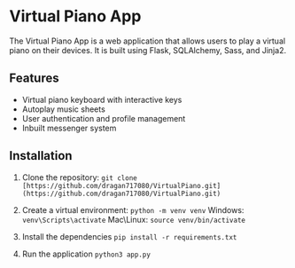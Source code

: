 # Virtual Piano App

The Virtual Piano App is a web application that allows users to play a virtual piano on their devices. It is built using Flask, SQLAlchemy, Sass, and Jinja2.

## Features

- Virtual piano keyboard with interactive keys
- Autoplay music sheets
- User authentication and profile management
- Inbuilt messenger system

## Installation

1. Clone the repository:
``` git clone [https://github.com/dragan717080/VirtualPiano.git](https://github.com/dragan717080/VirtualPiano.git) ```

2. Create a virtual environment: `python -m venv venv`
Windows: `venv\Scripts\activate`
Mac\Linux: `source venv/bin/activate`

3. Install the dependencies `pip install -r requirements.txt`

4. Run the application `python3 app.py`
